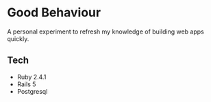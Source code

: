 # Good Behaviour
A personal experiment to refresh my knowledge of building web apps quickly.

## Tech
* Ruby 2.4.1
* Rails 5
* Postgresql
